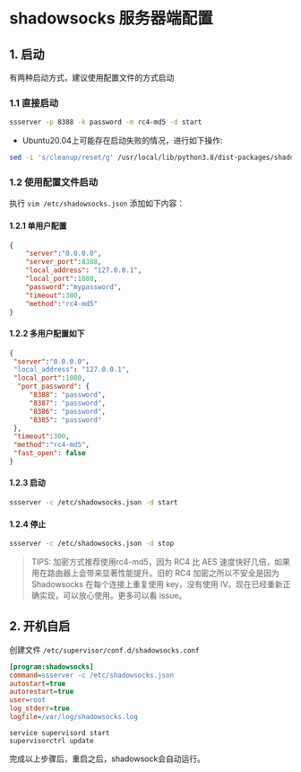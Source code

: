 # shadowsocks 服务器端配置

## 1. 启动

有两种启动方式，建议使用配置文件的方式启动

### 1.1 直接启动

```bash
ssserver -p 8388 -k password -m rc4-md5 -d start
```

- Ubuntu20.04上可能存在启动失败的情况，进行如下操作:

```bash
sed -i 's/cleanup/reset/g' /usr/local/lib/python3.8/dist-packages/shadowsocks/crypto/openssl.py
```


### 1.2 使用配置文件启动

执行 `vim /etc/shadowsocks.json` 添加如下内容：

#### 1.2.1 单用户配置

```json
{
    "server":"0.0.0.0",
    "server_port":8388,
    "local_address": "127.0.0.1",
    "local_port":1080,
    "password":"mypassword",
    "timeout":300,
    "method":"rc4-md5"
}
```

#### 1.2.2 多用户配置如下

```json
{  
 "server":"0.0.0.0"，  
 "local_address": "127.0.0.1",  
 "local_port":1080,  
  "port_password": {  
     "8388": "password",  
     "8387": "password",  
     "8386": "password",  
     "8385": "password"  
 },  
 "timeout":300,  
 "method":"rc4-md5",  
 "fast_open": false  
}
```

#### 1.2.3 启动

```bash
ssserver -c /etc/shadowsocks.json -d start
```

#### 1.2.4 停止

```bash
ssserver -c /etc/shadowsocks.json -d stop
```

> TIPS: 加密方式推荐使用rc4-md5，因为 RC4 比 AES 速度快好几倍，如果用在路由器上会带来显著性能提升。旧的 RC4 加密之所以不安全是因为 Shadowsocks 在每个连接上重复使用 key，没有使用 IV。现在已经重新正确实现，可以放心使用。更多可以看 issue。

## 2. 开机自启

创建文件 `/etc/supervisor/conf.d/shadowsocks.conf`

```ini
[program:shadowsocks]
command=ssserver -c /etc/shadowsocks.json
autostart=true
autorestart=true
user=root
log_stderr=true
logfile=/var/log/shadowsocks.log
```

```text
service supervisord start
supervisorctrl update
```

完成以上步骤后，重启之后，shadowsock会自动运行。